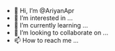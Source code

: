 - 👋 Hi, I’m @AriyanApr
- 👀 I’m interested in ...
- 🌱 I’m currently learning ...
- 💞️ I’m looking to collaborate on ...
- 📫 How to reach me ...

<!---
AriyanApr/AriyanApr is a ✨ special ✨ repository because its `README.md` (this file) appears on your GitHub profile.
You can click the Preview link to take a look at your changes.
--->
